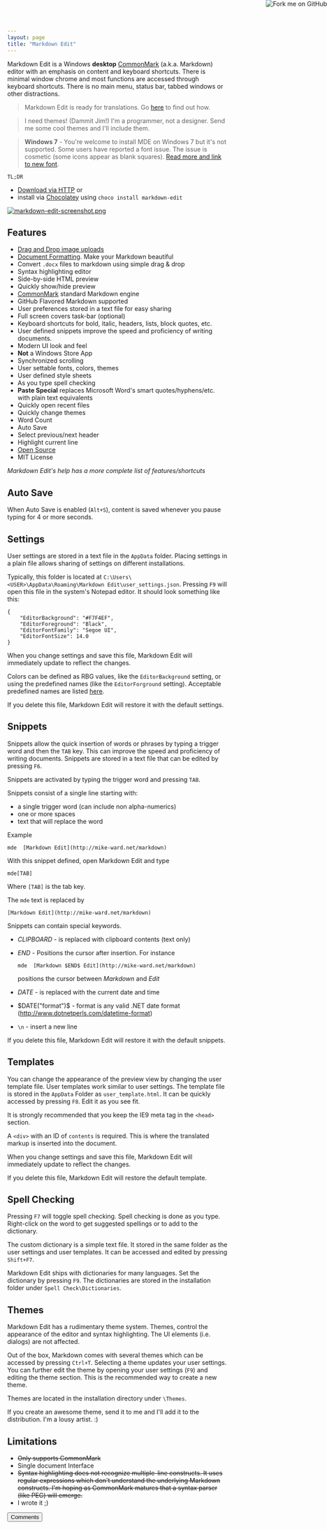 ```yaml
---
layout: page  
title: "Markdown Edit"
---
```


Markdown Edit is a Windows **desktop**
[CommonMark](http://commonmark.org) (a.k.a. Markdown) editor with an
emphasis on content and keyboard shortcuts. There is minimal window
chrome and most functions are accessed through keyboard shortcuts. There
is no main menu, status bar, tabbed windows or other distractions.

> Markdown Edit is ready for translations. Go
> [here](http://mike-ward.net/2015/05/03/markdown-edit-1-6-ready-to-translate/)
> to find out how.

> I need themes! (Dammit Jim!) I'm a programmer, not a designer. Send me
> some cool themes and I'll include them.

> **Windows 7** - You're welcome to install MDE on Windows 7 but it's
> not supported. Some users have reported a font issue. The issue is
> cosmetic (some icons appear as blank squares). [Read more and link to
> new font](https://github.com/mike-ward/Markdown-Edit/issues/14).

`TL;DR`

-   [Download via HTTP](http://mike-ward.net/downloads) or
-   install via
    [Chocolatey](https://chocolatey.org/packages/markdown-edit) using
    `choco install markdown-edit`

<a href="http://mike-ward.net/cdn/images/markdown-edit/markdown-edit-screenshot.png" target="_blank">![markdown-edit-screenshot.png](http://mike-ward.net/cdn/images/markdown-edit/markdown-edit-screenshot.png "Gratuitous Screen Shot")</a>

Features
--------

-   [Drag and Drop image
    uploads](http://mike-ward.net/2015/03/31/markdown-edit-1-4-imgur-uploads/)
-   [Document
    Formatting](http://mike-ward.net/2015/04/20/markdown-edit-1-5-released/).
    Make your Markdown beautiful
-   Convert `.docx` files to markdown using simple drag & drop
-   Syntax highlighting editor
-   Side-by-side HTML preview
-   Quickly show/hide preview
-   [CommonMark](http://commonmark.org) standard Markdown engine
-   GitHub Flavored Markdown supported
-   User preferences stored in a text file for easy sharing
-   Full screen covers task-bar (optional)
-   Keyboard shortcuts for bold, italic, headers, lists, block
    quotes, etc.
-   User defined snippets improve the speed and proficiency of
    writing documents.
-   Modern UI look and feel
-   **Not** a Windows Store App
-   Synchronized scrolling
-   User settable fonts, colors, themes
-   User defined style sheets
-   As you type spell checking
-   **Paste Special** replaces Microsoft Word's
    smart quotes/hyphens/etc. with plain text equivalents
-   Quickly open recent files
-   Quickly change themes
-   Word Count
-   Auto Save
-   Select previous/next header
-   Highlight current line
-   [Open Source](https://github.com/mike-ward/Markdown-Edit)
-   MIT License

*Markdown Edit's help has a more complete list of features/shortcuts*

Auto Save
---------

When Auto Save is enabled (`Alt+S`), content is saved whenever you pause
typing for 4 or more seconds.

Settings
--------

User settings are stored in a text file in the `AppData` folder. Placing
settings in a plain file allows sharing of settings on different
installations.

Typically, this folder is located at
`C:\Users\<USER>\AppData\Roaming\Markdown Edit\user_settings.json`.
Pressing `F9` will open this file in the system's Notepad editor. It
should look something like this:

    {
        "EditorBackground": "#F7F4EF",
        "EditorForeground": "Black",
        "EditorFontFamily": "Segoe UI",
        "EditorFontSize": 14.0
    }

When you change settings and save this file, Markdown Edit will
immediately update to reflect the changes.

Colors can be defined as RBG values, like the `EditorBackground`
setting, or using the predefined names (like the `EditorForground`
setting). Acceptable predefined names are listed
[here](http://msdn.microsoft.com/en-us/library/system.windows.media.colors(v=vs.110).aspx).

If you delete this file, Markdown Edit will restore it with the default
settings.

Snippets
--------

Snippets allow the quick insertion of words or phrases by typing a
trigger word and then the `TAB` key. This can improve the speed and
proficiency of writing documents. Snippets are stored in a text file
that can be edited by pressing `F6`.

Snippets are activated by typing the trigger word and pressing `TAB`.

Snippets consist of a single line starting with:

-   a single trigger word (can include non alpha-numerics)
-   one or more spaces
-   text that will replace the word

Example

    mde  [Markdown Edit](http://mike-ward.net/markdown)

With this snippet defined, open Markdown Edit and type

    mde[TAB]

Where `[TAB]` is the tab key.

The `mde` text is replaced by

    [Markdown Edit](http://mike-ward.net/markdown)

Snippets can contain special keywords.

-   $CLIPBOARD$ - is replaced with clipboard contents (text only)

-   $END$ - Positions the cursor after insertion. For instance

        mde  [Markdown $END$ Edit](http://mike-ward.net/markdown)

    positions the cursor between *Markdown* and *Edit*

-   $DATE$ - is replaced with the current date and time

-   $DATE("format")$ - format is any valid .NET date format
    (<http://www.dotnetperls.com/datetime-format>)

-   `\n` - insert a new line

If you delete this file, Markdown Edit will restore it with the default
snippets.

Templates
---------

You can change the appearance of the preview view by changing the user
template file. User templates work similar to user settings. The
template file is stored in the `AppData` Folder as `user_template.html`.
It can be quickly accessed by pressing `F8`. Edit it as you see fit.

It is strongly recommended that you keep the IE9 meta tag in the
`<head>` section.

A `<div>` with an ID of `contents` is required. This is where the
translated markup is inserted into the document.

When you change settings and save this file, Markdown Edit will
immediately update to reflect the changes.

If you delete this file, Markdown Edit will restore the default
template.

Spell Checking
--------------

Pressing `F7` will toggle spell checking. Spell checking is done as you
type. Right-click on the word to get suggested spellings or to add to
the dictionary.

The custom dictionary is a simple text file. It stored in the same
folder as the user settings and user templates. It can be accessed and
edited by pressing `Shift+F7`.

Markdown Edit ships with dictionaries for many languages. Set the
dictionary by pressing `F9`. The dictionaries are stored in the
installation folder under `Spell Check\Dictionaries`.

Themes
------

Markdown Edit has a rudimentary theme system. Themes, control the
appearance of the editor and syntax highlighting. The UI elements (i.e.
dialogs) are not affected.

Out of the box, Markdown comes with several themes which can be accessed
by pressing `Ctrl+T`. Selecting a theme updates your user settings. You
can further edit the theme by opening your user settings (`F9`) and
editing the theme section. This is the recommended way to create a new
theme.

Themes are located in the installation directory under `\Themes`.

If you create an awesome theme, send it to me and I'll add it to the
distribution. I'm a lousy artist. :)

Limitations
-----------

-   <s>Only supports CommonMark</s>
-   Single document Interface
-   <s>Syntax highlighting does not recognize multiple-line constructs.
    It uses regular expressions which don't understand the underlying
    Markdown constructs. I'm hoping as CommonMark matures that a syntax
    parser (like PEG) will emerge.</s>
-   I wrote it ;)

<button onclick="load_disqus('markdownedit', 'Markdown Eit');" class="pure-button">Comments</button>
<div id="disqus_thread"></div>
<a href="https://github.com/mike-ward/Markdown-Edit"><img style="position: absolute; top: 0; right: 0; border: 0;" src="https://camo.githubusercontent.com/652c5b9acfaddf3a9c326fa6bde407b87f7be0f4/68747470733a2f2f73332e616d617a6f6e6177732e636f6d2f6769746875622f726962626f6e732f666f726b6d655f72696768745f6f72616e67655f6666373630302e706e67" alt="Fork me on GitHub" data-canonical-src="https://s3.amazonaws.com/github/ribbons/forkme_right_orange_ff7600.png"></a>
